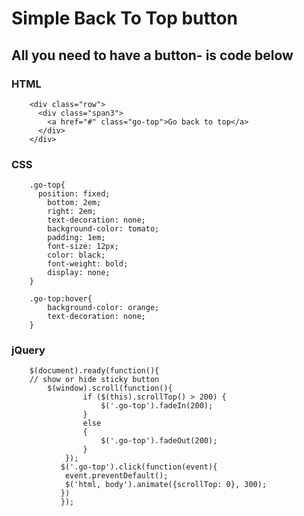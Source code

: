 # Simple Back To Top button

## All you need to have a button- is code below

### HTML

		<div class="row">
		  <div class="span3">
		    <a href="#" class="go-top">Go back to top</a>
		  </div>
		</div>

### CSS

		.go-top{
		  position: fixed;
			bottom: 2em;
			right: 2em;
			text-decoration: none;
			background-color: tomato;
			padding: 1em;
			font-size: 12px;
			color: black;
			font-weight: bold;
			display: none;
		}
		
		.go-top:hover{
			background-color: orange;
			text-decoration: none;
		}

### jQuery

		$(document).ready(function(){
		// show or hide sticky button
			$(window).scroll(function(){
		            if ($(this).scrollTop() > 200) {
		                $('.go-top').fadeIn(200);
		            }
		            else
		            {
		                $('.go-top').fadeOut(200);
		            }
		        });
		       $('.go-top').click(function(event){
		        event.preventDefault();
		        $('html, body').animate({scrollTop: 0}, 300);
		       })
		       });
